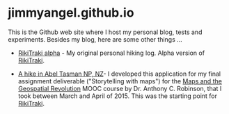 # jimmyangel.github.io

This is the Github web site where I host my personal blog, tests and experiments. Besides my blog, here are some other things ...

* [RikiTraki alpha](http://jimmyangel.github.io/rikitraki/) - My original personal hiking log. Alpha version of [RikiTraki](https://www.rikitraki.com).

* [A hike in Abel Tasman NP, NZ](http://jimmyangel.github.io/Maps/MapGeo/)- I developed this application for my final assignment deliverable ("Storytelling with maps") for the [Maps and the Geospatial Revolution](https://class.coursera.org/maps-003) MOOC course by Dr. Anthony C. Robinson, that I took between March and April of 2015. This was the starting point for [RikiTraki](https://www.rikitraki.com).

